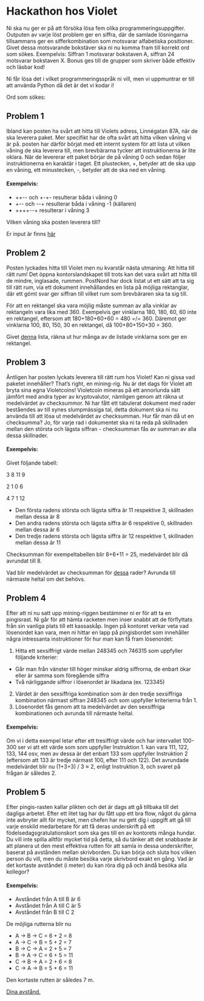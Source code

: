 # Hackathon hos Violet

Ni ska nu ger er på att försöka lösa fem olika programmeringsuppgifter. Outputen av varje löst problem ger en siffra, där de samlade lösningarna tillsammans ger en sifferkombination som motsvarar alfabetiska positioner. Givet dessa motsvarande bokstäver ska ni nu komma fram till korrekt ord som sökes. Exempelvis: Siffran 1 motsvarar bokstaven A, siffran 24 motsvarar bokstaven X. Bonus ges till de grupper som skriver både effektiv och läsbar kod!

Ni får lösa det i vilket programmeringsspråk ni vill, men vi uppmuntrar er till att använda Python då det är det vi kodar i!

Ord som sökes: 

## Problem 1
Ibland kan posten ha svårt att hitta till Violets adress, Linnégatan 87A, när de ska leverera paket. Mer specifikt har de ofta svårt att hitta vilken våning vi är på. posten har därför börjat med ett internt system för att lista ut vilken våning de ska leverera till, men brevbärarna tycker att instruktionerna är lite oklara. När de levererar ett paket börjar de på våning 0 och sedan följer instruktionerna en karaktär i taget. Ett plustecken, +, betyder att de ska upp en våning, ett minustecken, -, betyder att de ska ned en våning.

#### Exempelvis: 
* ++-- och +-+- resulterar båda i våning 0
* +-- och --+ resulterar båda i våning -1 (källaren)
* ++++--+ resulterar i våning 3

Vilken våning ska posten leverera till?

Er input är finns [här](https://gist.githubusercontent.com/kavailis/4710b5a3b42eddf20de753e47ba61394/raw/bf57b2981634a21866aad6146974167215d1a8b4/problem_1)


## Problem 2
Posten lyckades hitta till Violet men nu kvarstår nästa utmaning: Att hitta till rätt rum! Det öppna kontorslandskapet till trots kan det vara svårt att hitta till de mindre, inglasade, rummen. PostNord har dock listat ut ett sätt att ta sig till rätt rum, via ett dokument innehållandes en lista på möjliga rektanglar, där ett gömt svar ger siffran till vilket rum som brevbäraren ska ta sig till. 

För att en rektangel ska vara möjlig måste summan av alla vinklar av rektangeln vara lika med 360. Exempelvis ger vinklarna 180, 180, 60, 60 inte en rektangel, eftersom att 180+180+60+60 = 480 =/= 360. Däremot ger vinklarna 100, 80, 150, 30 en rektangel, då 100+80+150+30 = 360.

Givet [denna](https://gist.githubusercontent.com/kavailis/4710b5a3b42eddf20de753e47ba61394/raw/bf57b2981634a21866aad6146974167215d1a8b4/problem_2) lista, räkna ut hur många av de listade vinklarna som ger en rektangel.

## Problem 3
Äntligen har posten lyckats leverera till rätt rum hos Violet! Kan ni gissa vad paketet innehåller? That’s right, en mining-rig. Nu är det dags för Violet att bryta sina egna Violetcoins! Violetcoin mineras på ett annorlunda sätt jämfört med andra typer av kryptovalutor, nämligen genom att räkna ut medelvärdet av checksummor. Ni har fått ett tabulerat dokument med rader beståendes av till synes slumpmässiga tal, detta dokument ska ni nu använda till att lösa ut medelvärdet av checksumman. Hur får man då ut en checksumma? Jo, för varje rad i dokumentet ska ni ta reda på skillnaden mellan den största och lägsta siffran - checksumman fås av summan av alla dessa skillnader.

#### Exempelvis: 
Givet följande tabell:

3 8 11 9

2 1 0 6

4 7 1 12

* Den första radens största och lägsta siffra är 11 respektive 3, skillnaden mellan dessa är 8
* Den andra radens största och lägsta siffra är 6 respektive 0, skillnaden mellan dessa är 6
* Den tredje radens största och lägsta siffra är 12 respektive 1, skillnaden mellan dessa är 11

Checksumman för exempeltabellen blir 8+6+11 = 25, medelvärdet blir då avrundat till 8.

Vad blir medelvärdet av checksumman för [dessa](https://gist.githubusercontent.com/kavailis/4710b5a3b42eddf20de753e47ba61394/raw/bf57b2981634a21866aad6146974167215d1a8b4/gistfile1.txt?) rader? Avrunda till närmaste heltal om det behövs.

## Problem 4
Efter att ni nu satt upp mining-riggen bestämmer ni er för att ta en pingisrast. Ni går för att hämta racketen men inser snabbt att de förflyttats från sin vanliga plats till ett kassaskåp. Ingen på kontoret verkar veta vad lösenordet kan vara, men ni hittar en lapp på pingisbordet som innehåller några intressanta instruktioner för hur man kan få fram lösenordet:

1. Hitta ett sexsiffrigt värde mellan 248345 och 746315 som uppfyller följande kriterier:
* Går man från vänster till höger minskar aldrig siffrorna, de enbart ökar eller är samma som föregående siffra
* Två närliggande siffror i lösenordet är likadana (ex. 123345)
2. Värdet är den sexsiffriga kombination som är den tredje sexsiffriga kombination närmast siffran 248345 och som uppfyller kriterierna från 1.
3. Lösenordet fås genom att ta medelvärdet av den sexsiffriga kombinationen och avrunda till närmaste heltal.

#### Exempelvis:
Om vi i detta exempel letar efter ett tresiffrigt värde och har intervallet 100-300 ser vi att ett värde som som uppfyller Instruktion 1. kan vara 111, 122, 133, 144 osv, men av dessa är det enbart 133 som uppfyller Instruktion 2 (eftersom att 133 är tredje närmast 100, efter 111 och 122). Det avrundade medelvärdet blir nu (1+3+3) / 3 ≈ 2, enligt Instruktion 3, och svaret på frågan är således 2.

## Problem 5
Efter pingis-rasten kallar plikten och det är dags att gå tillbaka till det dagliga arbetet. Efter ett litet tag har du fått upp ett bra flow, något du gärna inte avbryter allt för mycket, men chefen har nu gett dig i uppgift att gå till varje enskild medarbetare för att få deras underskrift på ett födelsedagsgratulationskort som ska ges till en av kontorets många hundar. Du vill inte spilla alltför mycket tid på detta, så du tänker att det snabbaste är att planera ut den mest effektiva rutten för att samla in dessa underskrifter, baserat på avstånden mellan skrivborden. Du kan börja och sluta hos vilken person du vill, men du måste besöka varje skrivbord exakt en gång. Vad är det kortaste avståndet (i meter) du kan röra dig på och ändå besöka alla kollegor?

#### Exempelvis:
* Avståndet från A till B är 6
* Avståndet från A till C är 5
* Avståndet från B till C 2

De möjliga rutterna blir nu
* A -> B -> C = 6 + 2 = 8
* A -> C -> B  = 5 + 2 = 7
* B -> C -> A = 2 + 5 = 7
* B -> A -> C = 6 + 5 = 11
* C -> B -> A = 2 + 6 = 8
* C -> A -> B = 5 + 6 = 11

Den kortaste rutten är således 7 m.

[Dina avstånd.](https://gist.githubusercontent.com/kavailis/4710b5a3b42eddf20de753e47ba61394/raw/bf57b2981634a21866aad6146974167215d1a8b4/gistfile2.txt)
